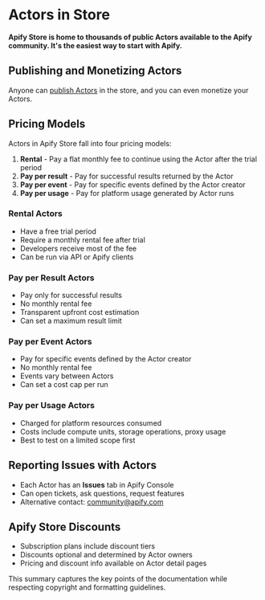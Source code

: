 # Actors in Store

**Apify Store is home to thousands of public Actors available to the Apify community. It's the easiest way to start with Apify.**

## Publishing and Monetizing Actors

Anyone can [publish Actors](/platform/actors/publishing) in the store, and you can even monetize your Actors.

## Pricing Models

Actors in Apify Store fall into four pricing models:

1. **Rental** - Pay a flat monthly fee to continue using the Actor after the trial period
2. **Pay per result** - Pay for successful results returned by the Actor
3. **Pay per event** - Pay for specific events defined by the Actor creator
4. **Pay per usage** - Pay for platform usage generated by Actor runs

### Rental Actors

- Have a free trial period
- Require a monthly rental fee after trial
- Developers receive most of the fee
- Can be run via API or Apify clients

### Pay per Result Actors

- Pay only for successful results
- No monthly rental fee
- Transparent upfront cost estimation
- Can set a maximum result limit

### Pay per Event Actors

- Pay for specific events defined by the Actor creator
- No monthly rental fee
- Events vary between Actors
- Can set a cost cap per run

### Pay per Usage Actors

- Charged for platform resources consumed
- Costs include compute units, storage operations, proxy usage
- Best to test on a limited scope first

## Reporting Issues with Actors

- Each Actor has an **Issues** tab in Apify Console
- Can open tickets, ask questions, request features
- Alternative contact: community@apify.com

## Apify Store Discounts

- Subscription plans include discount tiers
- Discounts optional and determined by Actor owners
- Pricing and discount info available on Actor detail pages

This summary captures the key points of the documentation while respecting copyright and formatting guidelines.